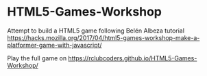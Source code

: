 # HTML5-Games-Workshop
Attempt to build a HTML5 game following Belén Albeza tutorial 
https://hacks.mozilla.org/2017/04/html5-games-workshop-make-a-platformer-game-with-javascript/

Play the full game on https://rclubcoders.github.io/HTML5-Games-Workshop/
